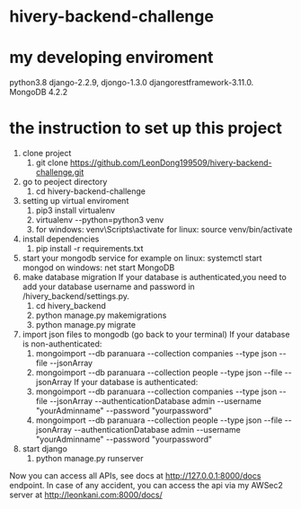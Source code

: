 # hivery-backend-challenge

# my developing enviroment
python3.8
django-2.2.9,
djongo-1.3.0 
djangorestframework-3.11.0.
MongoDB 4.2.2



# the instruction to set up this project
1. clone project
    1. git clone https://github.com/LeonDong199509/hivery-backend-challenge.git
2. go to peoject directory
    1. cd hivery-backend-challenge
3. setting up virtual enviroment
    1. pip3 install virtualenv
    2. virtualenv --python=python3 venv
    3. for windows: venv\Scripts\activate
       for linux: source venv/bin/activate
4. install dependencies
    1. pip install -r requirements.txt
5. start your mongodb service
    for example on linux:  systemctl start mongod
                on windows: net start MongoDB
6. make database migration 
    If your database is authenticated,you need to add your database username and password in /hivery_backend/settings.py.
    1. cd hivery_backend
    2. python manage.py makemigrations
    3. python manage.py migrate
7. import json files to mongodb 
    (go back to your terminal)
    If your database is non-authenticated:
    1. mongoimport --db paranuara --collection companies --type json --file <the companies.json file path> --jsonArray
    2. mongoimport --db paranuara --collection people --type json --file <the people.json file path> --jsonArray
    If your database is authenticated:
    1. mongoimport --db paranuara --collection companies --type json --file <the companies.json file path> --jsonArray --authenticationDatabase admin --username "yourAdminname" --password "yourpassword"
    2. mongoimport --db paranuara --collection people --type json --file <the people.json file path> --jsonArray --authenticationDatabase admin --username "yourAdminname" --password "yourpassword"
8. start django
    1. python manage.py runserver

Now you can access all APIs, see docs at http://127.0.0.1:8000/docs endpoint.
In case of any accident, you can access the api via my AWSec2 server at http://leonkani.com:8000/docs/







